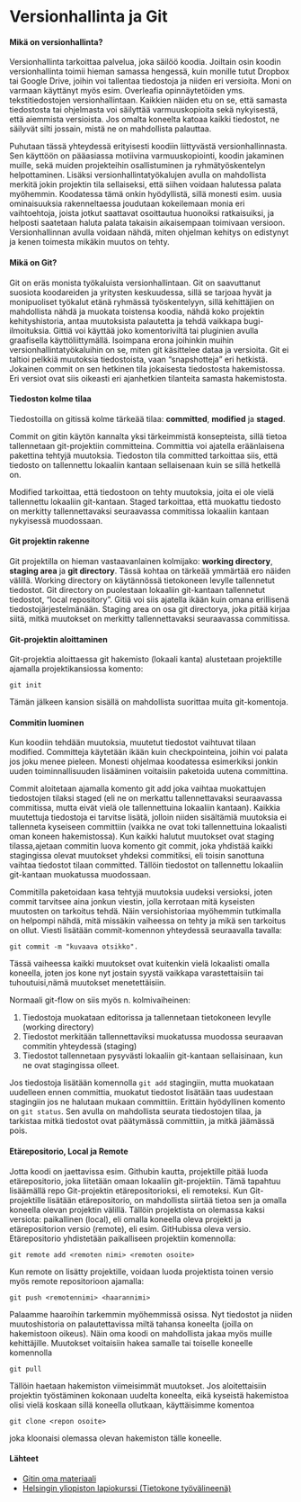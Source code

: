 # Versionhallinta ja Git

#### Mikä on versionhallinta?

Versionhallinta tarkoittaa palvelua, joka säilöö koodia. Joiltain osin koodin versionhallinta toimii hieman samassa hengessä, kuin monille tutut Dropbox tai Google Drive, joihin voi tallentaa tiedostoja ja niiden eri versioita. Moni on varmaan käyttänyt myös esim. Overleafia opinnäytetöiden yms. tekstitiedostojen versionhallintaan. Kaikkien näiden etu on se, että samasta tiedostosta tai ohjelmasta voi säilyttää varmuuskopioita sekä nykyisestä, että aiemmista versioista. Jos omalta koneelta katoaa kaikki tiedostot, ne säilyvät silti jossain, mistä ne on mahdollista palauttaa.

Puhutaan tässä yhteydessä erityisesti koodiin liittyvästä versionhallinnasta. Sen käyttöön on pääasiassa motiivina varmuuskopiointi, koodin jakaminen muille, sekä muiden projekteihin osallistuminen ja ryhmätyöskentelyn helpottaminen. Lisäksi versionhallintatyökalujen avulla on mahdollista merkitä jokin projektin tila sellaiseksi, että siihen voidaan halutessa palata myöhemmin. Koodatessa tämä onkin hyödyllistä, sillä monesti esim. uusia ominaisuuksia rakenneltaessa joudutaan kokeilemaan monia eri vaihtoehtoja, joista jotkut saattavat osoittautua huonoiksi ratkaisuiksi, ja helposti saatetaan haluta palata takaisin aikaisempaan toimivaan versioon. Versionhallinnan avulla voidaan nähdä, miten ohjelman kehitys on edistynyt ja kenen toimesta mikäkin muutos on tehty.

#### Mikä on Git?

Git on eräs monista työkaluista versionhallintaan. Git on saavuttanut suosiota koodareiden ja yritysten keskuudessa, sillä se tarjoaa hyvät ja monipuoliset työkalut etänä ryhmässä työskentelyyn, sillä kehittäjien on mahdollista nähdä ja muokata toistensa koodia, nähdä koko projektin kehityshistoria, antaa muutoksista palautetta ja tehdä vaikkapa bugi-ilmoituksia. Gittiä voi käyttää joko komentoriviltä tai pluginien avulla graafisella käyttöliittymällä. Isoimpana erona joihinkin muihin versionhallintatyökaluihin on se, miten git käsittelee dataa ja versioita. Git ei taltioi pelkkiä muutoksia tiedostoista, vaan “snapshotteja” eri hetkistä. Jokainen commit on sen hetkinen tila jokaisesta tiedostosta hakemistossa. Eri versiot ovat siis oikeasti eri ajanhetkien tilanteita samasta hakemistosta.

#### Tiedoston kolme tilaa

Tiedostoilla on gitissä kolme tärkeää tilaa: **committed**, **modified** ja **staged**.

Commit on gitin käytön kannalta yksi tärkeimmistä konsepteista, sillä tietoa tallennetaan git-projektiin committeina. Committia voi ajatella eräänlaisena pakettina tehtyjä muutoksia. Tiedoston tila committed tarkoittaa siis, että tiedosto on tallennettu lokaaliin kantaan sellaisenaan kuin se sillä hetkellä on.

Modified tarkoittaa, että tiedostoon on tehty muutoksia, joita ei ole vielä tallennettu lokaaliin git-kantaan. Staged tarkoittaa, että muokattu tiedosto on merkitty tallennettavaksi seuraavassa commitissa lokaaliin kantaan nykyisessä muodossaan.

#### Git projektin rakenne

Git projektilla on hieman vastaavanlainen kolmijako: **working directory**, **staging area** ja **git directory**. Tässä kohtaa on tärkeää ymmärtää ero näiden välillä. Working directory on käytännössä tietokoneen levylle tallennetut tiedostot. Git directory on puolestaan lokaaliin git-kantaan tallennetut tiedostot, “local repository”. Gitiä voi siis ajatella ikään kuin omana erillisenä tiedostojärjestelmänään. Staging area on osa git directorya, joka pitää kirjaa siitä, mitkä muutokset on merkitty tallennettavaksi seuraavassa commitissa.

#### Git-projektin aloittaminen

Git-projektia aloittaessa git hakemisto (lokaali kanta) alustetaan projektille ajamalla projektikansiossa komento:

```
git init
```

Tämän jälkeen kansion sisällä on mahdollista suorittaa muita git-komentoja.

#### Commitin luominen

Kun koodiin tehdään muutoksia, muutetut tiedostot vaihtuvat tilaan modified. Committeja käytetään ikään kuin checkpointeina, joihin voi palata jos joku menee pieleen. Monesti ohjelmaa koodatessa esimerkiksi jonkin uuden toiminnallisuuden lisääminen voitaisiin paketoida uutena committina.

Commit aloitetaan ajamalla komento git add joka vaihtaa muokattujen tiedostojen tilaksi staged (eli ne on merkattu tallennettavaksi seuraavassa commitissa, mutta eivät vielä ole tallennettuina lokaaliin kantaan). Kaikkia muutettuja tiedostoja ei tarvitse lisätä, jolloin niiden sisältämiä muutoksia ei tallenneta kyseiseen committiin (vaikka ne ovat toki tallennettuina lokaalisti oman koneen hakemistossa). Kun kaikki halutut muutokset ovat staging tilassa,ajetaan commitin luova komento git commit, joka yhdistää kaikki stagingissa olevat muutokset yhdeksi commitiksi, eli toisin sanottuna vaihtaa tiedostot tilaan committed. Tällöin tiedostot on tallennettu lokaaliin git-kantaan muokatussa muodossaan.

Commitilla paketoidaan kasa tehtyjä muutoksia uudeksi versioksi, joten commit tarvitsee aina jonkun viestin, jolla kerrotaan mitä kyseisten muutosten on tarkoitus tehdä. Näin versiohistoriaa myöhemmin tutkimalla on helpompi nähdä, mitä missäkin vaiheessa on tehty ja mikä sen tarkoitus on ollut. Viesti lisätään commit-komennon yhteydessä seuraavalla tavalla:

```
git commit -m "kuvaava otsikko".
```

Tässä vaiheessa kaikki muutokset ovat kuitenkin vielä lokaalisti omalla koneella, joten jos kone nyt jostain syystä vaikkapa varastettaisiin tai tuhoutuisi,nämä muutokset menetettäisiin.

Normaali git-flow on siis myös n. kolmivaiheinen:

1. Tiedostoja muokataan editorissa ja tallennetaan tietokoneen levylle (working directory)
2. Tiedostot merkitään tallennettaviksi muokatussa muodossa seuraavan commitin yhteydessä (staging)
3. Tiedostot tallennetaan pysyvästi lokaaliin git-kantaan sellaisinaan, kun ne ovat stagingissa olleet.

Jos tiedostoja lisätään komennolla `git add` stagingiin, mutta muokataan uudelleen ennen committia, muokatut tiedostot lisätään taas uudestaan stagingiin jos ne halutaan mukaan committiin. Erittäin hyödyllinen komento on `git status`. Sen avulla on mahdollista seurata tiedostojen tilaa, ja tarkistaa mitkä tiedostot ovat päätymässä committiin, ja mitkä jäämässä pois.

#### Etärepositorio, Local ja Remote

Jotta koodi on jaettavissa esim. Githubin kautta, projektille pitää luoda etärepositorio, joka liitetään omaan lokaaliin git-projektiin. Tämä tapahtuu lisäämällä repo Git-projektin etärepositorioksi, eli remoteksi. Kun Git-projektille lisätään etärepositorio, on mahdollista siirtää tietoa sen ja omalla koneella olevan projektin välillä. Tällöin projektista on olemassa kaksi versiota: paikallinen (local), eli omalla koneella oleva projekti ja etärepositorion versio (remote), eli esim. GitHubissa oleva versio. Etärepositorio yhdistetään paikalliseen projektiin komennolla:

```
git remote add <remoten nimi> <remoten osoite>
```

Kun remote on lisätty projektille, voidaan luoda projektista toinen versio myös remote repositorioon ajamalla:

```
git push <remotennimi> <haarannimi>
```

Palaamme haaroihin tarkemmin myöhemmissä osissa. Nyt tiedostot ja niiden muutoshistoria on palautettavissa miltä tahansa koneelta (joilla on hakemistoon oikeus). Näin oma koodi on mahdollista jakaa myös muille kehittäjille. Muutokset voitaisiin hakea samalle tai toiselle koneelle komennolla

```
git pull
```

Tällöin haetaan hakemiston viimeisimmät muutokset. Jos aloitettaisiin projektin työstäminen kokonaan uudelta koneelta, eikä kyseistä hakemistoa olisi vielä koskaan sillä koneella ollutkaan, käyttäisimme komentoa

```
git clone <repon osoite>
```

joka kloonaisi olemassa olevan hakemiston tälle koneelle.

#### Lähteet

- [Gitin oma materiaali](https://git-scm.com/book/en/v1/Getting-Started-Git-Basics)
- [Helsingin yliopiston lapiokurssi (Tietokone työvälineenä)](https://tkt-lapio.github.io/git/)
